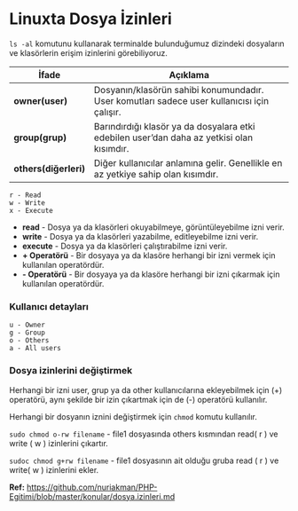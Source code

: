 ﻿# Linuxta Dosya İzinleri

`ls -al` komutunu kullanarak terminalde bulunduğumuz dizindeki dosyaların ve klasörlerin erişim izinlerini görebiliyoruz.

| İfade                 | Açıklama                                                                                    |
| --------------------- | ------------------------------------------------------------------------------------------- |
| **owner(user)**       | Dosyanın/klasörün sahibi konumundadır. User komutları sadece user kullanıcısı için çalışır. |
| **group(grup)**       | Barındırdığı klasör ya da dosyalara etki edebilen user’dan daha az yetkisi olan kısımdır.   |
| **others(diğerleri)** | Diğer kullanıcılar anlamına gelir. Genellikle en az yetkiye sahip olan kısımdır.            |

```
r - Read
w - Write
x - Execute
```

- **read** - Dosya ya da klasörleri okuyabilmeye, görüntüleyebilme izni verir.
- **write** - Dosya ya da klasörleri yazabilme, editleyebilme izni verir.
- **execute** - Dosya ya da klasörleri çalıştırabilme izni verir.
- **+ Operatörü** - Bir dosyaya ya da klasöre herhangi bir izni vermek için kullanılan operatördür.
- **- Operatörü** - Bir dosyaya ya da klasöre herhangi bir izni çıkarmak için kullanılan operatördür.

### Kullanıcı detayları

```
u - Owner
g - Group
o - Others
a - All users
```

### Dosya izinlerini değiştirmek

Herhangi bir izni user, grup ya da other kullanıcılarına ekleyebilmek için (+) operatörü, aynı şekilde bir izin çıkartmak için de (-) operatörü kullanılır.

Herhangi bir dosyanın iznini değiştirmek için `chmod` komutu kullanılır.

`sudo chmod o-rw filename` - file1 dosyasında others kısmından read( r ) ve write ( w ) izinlerini çıkartır.

`sudoc chmod g+rw filename` - file1 dosyasının ait olduğu gruba read ( r ) ve write( w ) izinlerini ekler.

**Ref:** https://github.com/nuriakman/PHP-Egitimi/blob/master/konular/dosya.izinleri.md
